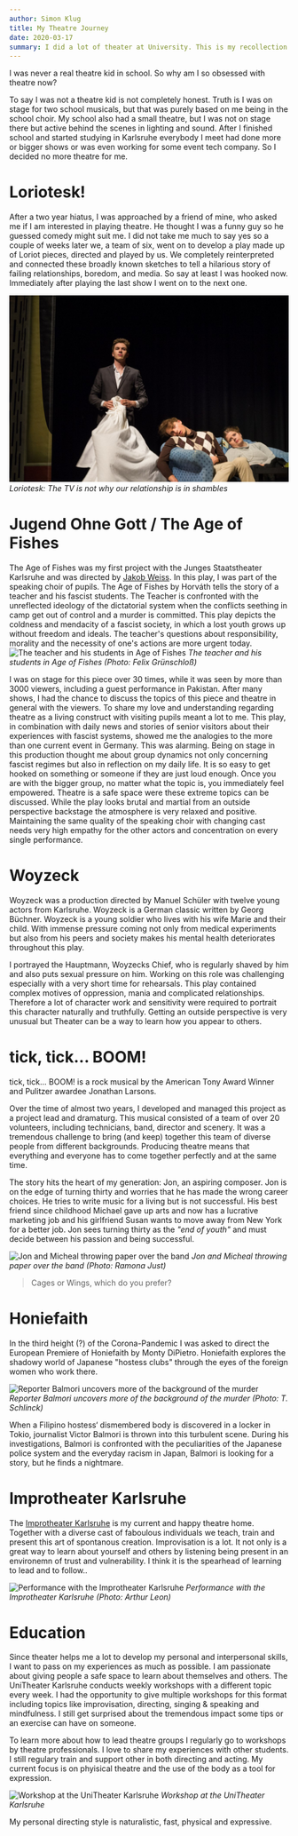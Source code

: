 ```yaml
---
author: Simon Klug
title: My Theatre Journey
date: 2020-03-17
summary: I did a lot of theater at University. This is my recollection.
---
```


I was never a real theatre kid in school. So why am I so obsessed with theatre now? 

To say I was not a theatre kid is not completely honest. Truth is I was on stage for two school musicals, but that was purely based on me being in the school choir. My school also had a small theatre, but I was not on stage there but active behind the scenes in lighting and sound.
After I finished school and started studying in Karlsruhe everybody I meet had done more or bigger shows or was even working for some event tech company. 
So I decided no more theatre for me. 

# Loriotesk!
After a two year hiatus, I was approached by a friend of mine, who asked me if I am interested in playing theatre. He thought I was a funny guy so he guessed comedy might suit me. I did not take me much to say yes so a couple of weeks later we, a team of six, went on to develop a play made up of Loriot pieces, directed and played by us. 
We completely reinterpreted and connected these broadly known sketches to tell a hilarious story of failing relationships, boredom, and media.
So say at least I was hooked now. Immediately after playing the last show I went on to the next one.

![Loriotesk Production](../images/theatre/loriotesk.jpeg) *Loriotesk: The TV is not why our relationship is in shambles*

# Jugend Ohne Gott / The Age of Fishes
The Age of Fishes was my first project with the Junges Staatstheater Karlsruhe and was directed by [Jakob Weiss](https://jakobweiss.de/). In this play, I was part of the speaking choir of pupils. The Age of Fishes by Horváth tells the story of a teacher and his fascist students.
The Teacher is confronted with the unreflected ideology of the dictatorial system when the conflicts seething in camp get out of control and a murder is committed. This play depicts the coldness and mendacity of a fascist society, in which a lost youth grows up without freedom and ideals. The teacher's questions about responsibility, morality and the necessity of one's actions are more urgent today. 
![The teacher and his students in Age of Fishes](../images/theatre/jog.jpg) *The teacher and his students in Age of Fishes (Photo: Felix Grünschloß)*

I was on stage for this piece over 30 times, while it was seen by more than 3000 viewers, including a guest performance in Pakistan. After many shows, I had the chance to discuss the topics of this piece and theatre in general with the viewers. To share my love and understanding regarding theatre as a living construct with visiting pupils meant a lot to me. This play, in combination with daily news and stories of senior visitors about their experiences with fascist systems, showed me the analogies to the more than one current event in Germany. This was alarming.
Being on stage in this production thought me about group dynamics not only concerning fascist regimes but also in reflection on my daily life. It is so easy to get hooked on something or someone if they are just loud enough. Once you are with the bigger group, no matter what the topic is, you immediately feel empowered. 
Theatre is a safe space were these extreme topics can be discussed. While the play looks brutal and martial from an outside perspective backstage the atmosphere is very relaxed and positive. Maintaining the same quality of the speaking choir with changing cast needs very high empathy for the other actors and concentration on every single performance.

# Woyzeck
Woyzeck was a production directed by Manuel Schüler with twelve young actors from Karlsruhe. Woyzeck is a German classic written by Georg Büchner. Woyzeck is a young soldier who lives with his wife Marie and their child. With immense pressure coming not only from medical experiments but also from his peers and society makes his mental health deteriorates throughout this play.

I portrayed the Hauptmann, Woyzecks Chief, who is regularly shaved by him and also puts sexual pressure on him. 
Working on this role was challenging especially with a very short time for rehearsals. This play contained complex motives of oppression, mania and complicated relationships. Therefore a lot of character work and sensitivity were required to portrait this character naturally and truthfully. Getting an outside perspective is very unusual but Theater can be a way to learn how you appear to others.


# tick, tick... BOOM!
tick, tick... BOOM! is a rock musical by the American Tony Award Winner and Pulitzer awardee Jonathan Larsons.

Over the time of almost two years, I developed and managed this project as a project lead and dramaturg. This musical consisted of a team of over 20 volunteers, including technicians, band, director and scenery. It was a tremendous challenge to bring (and keep) together this team of diverse people from different backgrounds. Producing theatre means that everything and everyone has to come together perfectly and at the same time. 

The story hits the heart of my generation: 
Jon, an aspiring composer. Jon is on the edge of turning thirty and worries that he has made the wrong career choices. He tries to write music for a living but is not successful. His best friend since childhood Michael gave up arts and now has a lucrative marketing job and his girlfriend Susan wants to move away from New York for a better job. 
Jon sees turning thirty as the *"end of youth"* and must decide between his passion and being successful. 


![Jon and Micheal throwing paper over the band](../images/theatre/tick.JPG) *Jon and Micheal throwing paper over the band (Photo: Ramona Just)*
> Cages or Wings, which do you prefer?


# Honiefaith
In the third height (?) of the Corona-Pandemic I was asked to direct the European Premiere of Honiefaith by Monty DiPietro. Honiefaith explores the shadowy world of Japanese "hostess clubs" through the eyes of the foreign women who work there.

![Reporter Balmori uncovers more of the background of the murder](../images/theatre/honiefaith.jpg) *Reporter Balmori uncovers more of the background of the murder (Photo: T. Schlinck)*


When a Filipino hostess‘ dismembered body is discovered in a locker in Tokio, journalist Victor Balmori is thrown into this turbulent scene. During his investigations, Balmori is confronted with the peculiarities of the Japanese police system and the everyday racism in Japan, Balmori is looking for a story, but he finds a nightmare.



# Improtheater Karlsruhe
The [Improtheater Karlsruhe](https://www.improtheater-karlsruhe.com/) is my current and happy theatre home. Together with a diverse cast of faboulous individuals we teach, train and present this art of spontanous creation. Improvisation is a lot. It not only is a great way to learn about yourself and others by listening being present in an environemn of trust and vulnerability. I think it is the spearhead of learning to lead and to follow..

![Performance with the Improtheater Karlsruhe](../images/theatre/impro.jpg) *Performance with the Improtheater Karlsruhe (Photo: Arthur Leon)*

# Education
Since theater helps me a lot to develop my personal and interpersonal skills, I want to pass on my experiences as much as possible. I am passionate about giving people a safe space to learn about themselves and others. 
The UniTheater Karlsruhe conducts weekly workshops with a different topic every week. I had the opportunity to give multiple workshops for this format including topics like improvisation, directing, singing & speaking and mindfulness. I still get surprised about the tremendous impact some tips or an exercise can have on someone.

To learn more about how to lead theatre groups I regularly go to workshops by theatre professionals. I love to share my experiences with other students.
I still regulary train and support other in both directing and acting. My current focus is on phyisical theatre and the use of the body as a tool for expression. 

![Workshop at the UniTheater Karlsruhe](../images/theatre/ot.jpg) *Workshop at the UniTheater Karlsruhe*

My personal directing style is naturalistic, fast, physical and expressive.